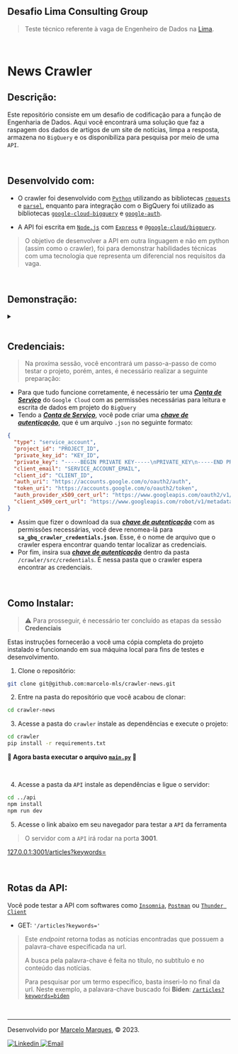 ## Desafio Lima Consulting Group
> Teste técnico referente à vaga de Engenheiro de Dados na [Lima](https://www.limaconsulting.com/).

<br />

# News Crawler

## Descrição:
Este repositório consiste em um desafio de codificação para a função de Engenharia de Dados. Aqui você encontrará uma solução que faz a raspagem dos dados de artigos de um site de notícias, limpa a resposta, armazena no `BigQuery` e os disponibiliza para pesquisa por meio de uma `API`.

<br />

## Desenvolvido com:

- O crawler foi desenvolvido com [`Python`](https://www.python.org/) utilizando as bibliotecas [`requests`](https://pypi.org/project/requests/) e [`parsel`](https://pypi.org/project/parsel/), enquanto para integração com o BigQuery foi utilizado as bibliotecas [`google-cloud-bigquery`](https://pypi.org/project/google-cloud-bigquery/) e [`google-auth`](https://pypi.org/project/google-auth/).

- A API foi escrita em [`Node.js`](https://nodejs.org/en) com [`Express`](https://expressjs.com/) e [`@google-cloud/bigquery`](https://www.npmjs.com/package/@google-cloud/bigquery).
> O objetivo de desenvolver a API em outra linguagem e não em python (assim como o crawler), foi para demonstrar habilidades técnicas com uma tecnologia que representa um diferencial nos requisitos da vaga.

<br />

## Demonstração:

<details>
  <summary>
  </summary>
  
  - #### Raspando as noticias
  ![]()

  - #### Site de notícias
  ![]()

  - #### Inserindo no BigQuery
  ![]()
  
  - #### Consultando a API
  ![]()

</details>

<br />

## Credenciais:
> Na proxíma sessão, você encontrará um passo-a-passo de como testar o projeto, porém, antes, é necessário realizar a seguinte preparação:

- Para que tudo funcione corretamente, é necessário ter uma [***Conta de Serviço***](https://cloud.google.com/iam/docs/service-account-overview?hl=pt-br) do `Google Cloud` com as permissões necessárias para leitura e escrita de dados em projeto do `BigQuery`
- Tendo a [***Conta de Serviço***](https://cloud.google.com/iam/docs/service-account-overview?hl=pt-br), você pode criar uma [***chave de autenticação***](https://cloud.google.com/iam/docs/keys-create-delete?hl=pt-br), que é um arquivo `.json` no seguinte formato:
```json
{
  "type": "service_account",
  "project_id": "PROJECT_ID",
  "private_key_id": "KEY_ID",
  "private_key": "-----BEGIN PRIVATE KEY-----\nPRIVATE_KEY\n-----END PRIVATE KEY-----\n",
  "client_email": "SERVICE_ACCOUNT_EMAIL",
  "client_id": "CLIENT_ID",
  "auth_uri": "https://accounts.google.com/o/oauth2/auth",
  "token_uri": "https://accounts.google.com/o/oauth2/token",
  "auth_provider_x509_cert_url": "https://www.googleapis.com/oauth2/v1/certs",
  "client_x509_cert_url": "https://www.googleapis.com/robot/v1/metadata/x509/SERVICE_ACCOUNT_EMAIL"
}
```
- Assim que fizer o download da sua [***chave de autenticação***](https://cloud.google.com/iam/docs/keys-create-delete?hl=pt-br) com as permissões necessárias, você deve renomea-lá para **`sa_gbq_crawler_credentials.json`**. Esse, é o nome de arquivo que o crawler espera encontrar quando tentar localizar as credenciais.
- Por fim, insira sua [***chave de autenticação***](https://cloud.google.com/iam/docs/keys-create-delete?hl=pt-br) dentro da pasta ```/crawler/src/credentials```. É nessa pasta que o crawler espera encontrar as credenciais.

<br />

## Como Instalar:
> ⚠️ Para prosseguir, é necessário ter concluído as etapas da sessão **Credenciais**

Estas instruções fornecerão a você uma cópia completa do projeto instalado e funcionando em sua máquina local para fins de testes e desenvolvimento.

1. Clone o repositório:
```sh
git clone git@github.com:marcelo-mls/crawler-news.git
```
2. Entre na pasta do repositório que você acabou de clonar:
```sh
cd crawler-news
```
3. Acesse a pasta do `crawler` instale as dependências e execute o projeto:
```sh
cd crawler
pip install -r requirements.txt
```
**🚀 Agora basta executar o arquivo [`main.py`](./crawler/src/main.py) 🚀**

<br />

4. Acesse a pasta da `API` instale as dependências e ligue o servidor:
```sh
cd ../api
npm install
npm run dev
```
5. Acesse o link abaixo em seu navegador para testar a `API` da ferramenta
> O servidor com a `API` irá rodar na porta **3001**.

[127.0.0.1:3001/articles?keywords=](http://127.0.0.1:3001/articles?keywords=)


<br />


## Rotas da API:

Você pode testar a API com softwares como [`Insomnia`](https://insomnia.rest/download), [`Postman`](https://www.postman.com/) ou [`Thunder Client`](https://www.thunderclient.com/)

  - GET: `'/articles?keywords='`
  > Este _endpoint_ retorna todas as notícias encontradas que possuem a palavra-chave especificada na url.
  > 
  > A busca pela palavra-chave é feita no título, no subtítulo e no conteúdo das notícias.
  >   
  > Para pesquisar por um termo específico, basta inseri-lo no final da url. Neste exemplo, a palavara-chave buscado foi **Biden**: [`/articles?keywords=biden`](http://127.0.0.1:3001/articles?keywords=biden)

<br />

---

Desenvolvido por [Marcelo Marques](https://www.linkedin.com/in/marcelo-mls/), © 2023.

<div>
  <a href = "https://www.linkedin.com/in/marcelo-mls/">
    <img src="https://img.shields.io/badge/LinkedIn-0077B5?style=for-the-badge&logo=linkedin&logoColor=white" alt="Linkedin" />
  </a>
  <a href="mailto:marcelo-mls@hotmail.com" target="_blank">
    <img src="https://img.shields.io/badge/Hotmail-0077B5?style=for-the-badge&logo=gmail&logoColor=white" alt="Email" />
  </a>
</div>
